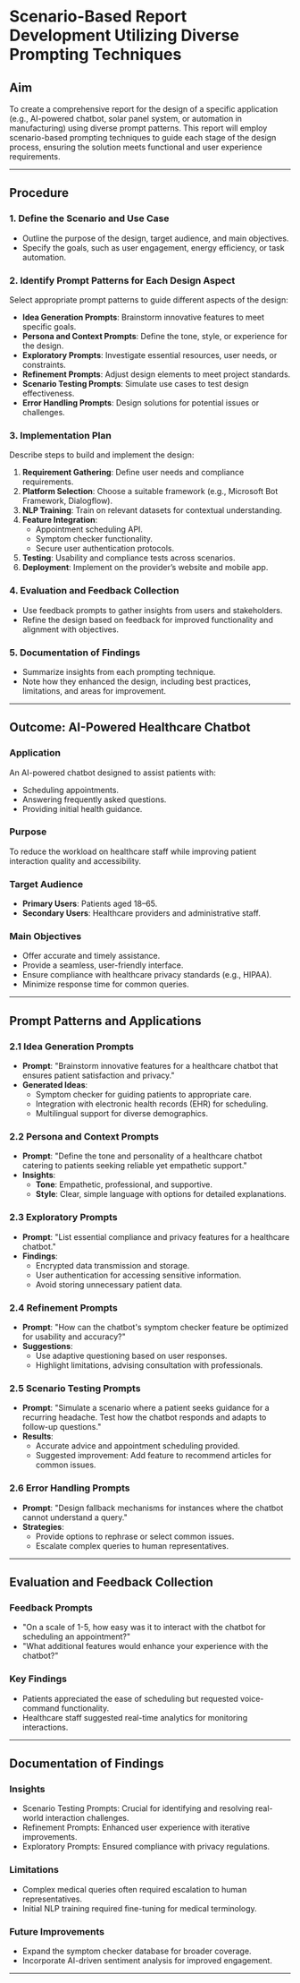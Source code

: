 # Scenario-Based Report Development Utilizing Diverse Prompting Techniques

## Aim

To create a comprehensive report for the design of a specific application (e.g., AI-powered chatbot, solar panel system, or automation in manufacturing) using diverse prompt patterns. This report will employ scenario-based prompting techniques to guide each stage of the design process, ensuring the solution meets functional and user experience requirements.

---

## Procedure

### 1. Define the Scenario and Use Case
- Outline the purpose of the design, target audience, and main objectives.
- Specify the goals, such as user engagement, energy efficiency, or task automation.

### 2. Identify Prompt Patterns for Each Design Aspect
Select appropriate prompt patterns to guide different aspects of the design:
- **Idea Generation Prompts**: Brainstorm innovative features to meet specific goals.
- **Persona and Context Prompts**: Define the tone, style, or experience for the design.
- **Exploratory Prompts**: Investigate essential resources, user needs, or constraints.
- **Refinement Prompts**: Adjust design elements to meet project standards.
- **Scenario Testing Prompts**: Simulate use cases to test design effectiveness.
- **Error Handling Prompts**: Design solutions for potential issues or challenges.

### 3. Implementation Plan
Describe steps to build and implement the design:
1. **Requirement Gathering**: Define user needs and compliance requirements.
2. **Platform Selection**: Choose a suitable framework (e.g., Microsoft Bot Framework, Dialogflow).
3. **NLP Training**: Train on relevant datasets for contextual understanding.
4. **Feature Integration**:
   - Appointment scheduling API.
   - Symptom checker functionality.
   - Secure user authentication protocols.
5. **Testing**: Usability and compliance tests across scenarios.
6. **Deployment**: Implement on the provider’s website and mobile app.

### 4. Evaluation and Feedback Collection
- Use feedback prompts to gather insights from users and stakeholders.
- Refine the design based on feedback for improved functionality and alignment with objectives.

### 5. Documentation of Findings
- Summarize insights from each prompting technique.
- Note how they enhanced the design, including best practices, limitations, and areas for improvement.

---

## Outcome: AI-Powered Healthcare Chatbot

### Application
An AI-powered chatbot designed to assist patients with:
- Scheduling appointments.
- Answering frequently asked questions.
- Providing initial health guidance.

### Purpose
To reduce the workload on healthcare staff while improving patient interaction quality and accessibility.

### Target Audience
- **Primary Users**: Patients aged 18–65.
- **Secondary Users**: Healthcare providers and administrative staff.

### Main Objectives
- Offer accurate and timely assistance.
- Provide a seamless, user-friendly interface.
- Ensure compliance with healthcare privacy standards (e.g., HIPAA).
- Minimize response time for common queries.

---

## Prompt Patterns and Applications

### 2.1 Idea Generation Prompts
- **Prompt**: "Brainstorm innovative features for a healthcare chatbot that ensures patient satisfaction and privacy."
- **Generated Ideas**:
  - Symptom checker for guiding patients to appropriate care.
  - Integration with electronic health records (EHR) for scheduling.
  - Multilingual support for diverse demographics.

### 2.2 Persona and Context Prompts
- **Prompt**: "Define the tone and personality of a healthcare chatbot catering to patients seeking reliable yet empathetic support."
- **Insights**:
  - **Tone**: Empathetic, professional, and supportive.
  - **Style**: Clear, simple language with options for detailed explanations.

### 2.3 Exploratory Prompts
- **Prompt**: "List essential compliance and privacy features for a healthcare chatbot."
- **Findings**:
  - Encrypted data transmission and storage.
  - User authentication for accessing sensitive information.
  - Avoid storing unnecessary patient data.

### 2.4 Refinement Prompts
- **Prompt**: "How can the chatbot's symptom checker feature be optimized for usability and accuracy?"
- **Suggestions**:
  - Use adaptive questioning based on user responses.
  - Highlight limitations, advising consultation with professionals.

### 2.5 Scenario Testing Prompts
- **Prompt**: "Simulate a scenario where a patient seeks guidance for a recurring headache. Test how the chatbot responds and adapts to follow-up questions."
- **Results**:
  - Accurate advice and appointment scheduling provided.
  - Suggested improvement: Add feature to recommend articles for common issues.

### 2.6 Error Handling Prompts
- **Prompt**: "Design fallback mechanisms for instances where the chatbot cannot understand a query."
- **Strategies**:
  - Provide options to rephrase or select common issues.
  - Escalate complex queries to human representatives.

---

## Evaluation and Feedback Collection

### Feedback Prompts
- "On a scale of 1-5, how easy was it to interact with the chatbot for scheduling an appointment?"
- "What additional features would enhance your experience with the chatbot?"

### Key Findings
- Patients appreciated the ease of scheduling but requested voice-command functionality.
- Healthcare staff suggested real-time analytics for monitoring interactions.

---

## Documentation of Findings

### Insights
- Scenario Testing Prompts: Crucial for identifying and resolving real-world interaction challenges.
- Refinement Prompts: Enhanced user experience with iterative improvements.
- Exploratory Prompts: Ensured compliance with privacy regulations.

### Limitations
- Complex medical queries often required escalation to human representatives.
- Initial NLP training required fine-tuning for medical terminology.

### Future Improvements
- Expand the symptom checker database for broader coverage.
- Incorporate AI-driven sentiment analysis for improved engagement.

---
